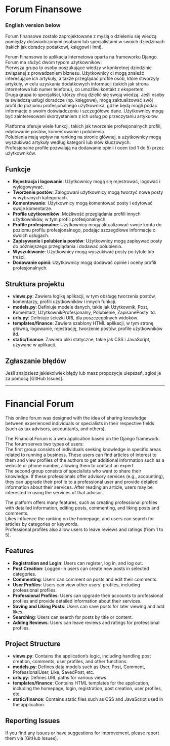 # Forum Finansowe

### English version below

Forum finansowe zostało zaprojektowane z myślą o dzieleniu się wiedzą pomiędzy doświadczonymi osobami lub specjalistami w swoich dziedzinach (takich jak doradcy podatkowi, księgowi i inni).

Forum Finansowe to aplikacja internetowa oparta na frameworku Django.  
Forum ma służyć dwóm typom użytkowników:  
Pierwsza grupa to osoby poszukujące wiedzy w konkretnej dziedzinie związanej z prowadzeniem biznesu. Użytkownicy ci mogą znaleźć interesujące ich artykuły, a także przeglądać profile osób, które stworzyły artykuły, w celu uzyskania dodatkowych informacji (takich jak strona internetowa lub numer telefonu), co umożliwi kontakt z ekspertem.  
Druga grupa to specjaliści, którzy chcą dzielić się swoją wiedzą. Jeśli osoby te świadczą usługi doradcze (np. księgowe), mogą zaktualizować swój profil do poziomu profesjonalnego użytkownika, gdzie będą mogli podać informacje o swoim doświadczeniu i szczegółowe dane. Użytkownicy mogą być zainteresowani skorzystaniem z ich usług po przeczytaniu artykułów.

Platforma oferuje wiele funkcji, takich jak tworzenie profesjonalnych profili, edytowanie postów, komentowanie i polubienia.  
Polubienia mają wpływ na ranking na stronie głównej, a użytkownicy mogą wyszukiwać artykuły według kategorii lub słów kluczowych.  
Profesjonalne profile pozwalają na dodawanie opinii i ocen (od 1 do 5) przez użytkowników.

## Funkcje

- **Rejestracja i logowanie**: Użytkownicy mogą się rejestrować, logować i wylogowywać.
- **Tworzenie postów**: Zalogowani użytkownicy mogą tworzyć nowe posty w wybranych kategoriach.
- **Komentowanie**: Użytkownicy mogą komentować posty i edytować swoje komentarze.
- **Profile użytkowników**: Możliwość przeglądania profili innych użytkowników, w tym profili profesjonalnych.
- **Profile profesjonalne**: Użytkownicy mogą aktualizować swoje konta do poziomu profilu profesjonalnego, podając szczegółowe informacje o swoich usługach.
- **Zapisywanie i polubienia postów**: Użytkownicy mogą zapisywać posty do późniejszego przeglądania i dodawać polubienia.
- **Wyszukiwanie**: Użytkownicy mogą wyszukiwać posty po tytule lub treści.
- **Dodawanie opinii**: Użytkownicy mogą dodawać opinie i oceny profili profesjonalnych.

## Struktura projektu

- **views.py**: Zawiera logikę aplikacji, w tym obsługę tworzenia postów, komentarzy, profili użytkowników i innych funkcji.
- **models.py**: Definiuje modele danych, takie jak Użytkownik, Post, Komentarz, UżytkownikProfesjonalny, Polubienie, ZapisanePosty itd.
- **urls.py**: Definiuje ścieżki URL dla poszczególnych widoków.
- **templates/finance**: Zawiera szablony HTML aplikacji, w tym stronę główną, logowanie, rejestrację, tworzenie postów, profile użytkowników itd.
- **static/finance**: Zawiera pliki statyczne, takie jak CSS i JavaScript, używane w aplikacji.

## Zgłaszanie błędów
Jeśli znajdziesz jakiekolwiek błędy lub masz propozycje ulepszeń, zgłoś je za pomocą [GitHub Issues].

---

# Financial Forum

This online forum was designed with the idea of sharing knowledge between experienced individuals or specialists in their respective fields (such as tax advisors, accountants, and others).

The Financial Forum is a web application based on the Django framework.  
The forum serves two types of users:  
The first group consists of individuals seeking knowledge in specific areas related to running a business. These users can find articles of interest to them and view profiles of the authors to get additional information such as a website or phone number, allowing them to contact an expert.  
The second group consists of specialists who want to share their knowledge. If these professionals offer advisory services (e.g., accounting), they can upgrade their profile to a professional user and provide detailed information about their services. After reading an article, users may be interested in using the services of that advisor.

The platform offers many features, such as creating professional profiles with detailed information, editing posts, commenting, and liking posts and comments.  
Likes influence the ranking on the homepage, and users can search for articles by categories or keywords.  
Professional profiles also allow users to leave reviews and ratings (from 1 to 5).

## Features

- **Registration and Login**: Users can register, log in, and log out.
- **Post Creation**: Logged-in users can create new posts in selected categories.
- **Commenting**: Users can comment on posts and edit their comments.
- **User Profiles**: Users can view other users' profiles, including professional profiles.
- **Professional Profiles**: Users can upgrade their accounts to professional profiles and provide detailed information about their services.
- **Saving and Liking Posts**: Users can save posts for later viewing and add likes.
- **Searching**: Users can search for posts by title or content.
- **Adding Reviews**: Users can leave reviews and ratings for professional profiles.

## Project Structure

- **views.py**: Contains the application’s logic, including handling post creation, comments, user profiles, and other functions.
- **models.py**: Defines data models such as User, Post, Comment, ProfessionalUser, Like, SavedPost, etc.
- **urls.py**: Defines URL paths for various views.
- **templates/finance**: Contains HTML templates for the application, including the homepage, login, registration, post creation, user profiles, etc.
- **static/finance**: Contains static files such as CSS and JavaScript used in the application.

## Reporting Issues
If you find any issues or have suggestions for improvement, please report them via [GitHub Issues].